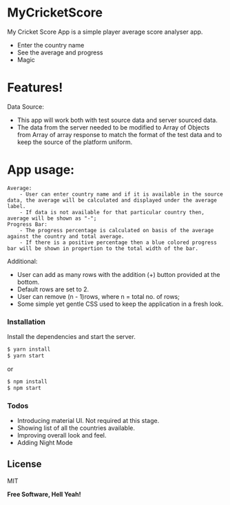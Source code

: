 # MyCricketScore

My Cricket Score App is a simple player average score analyser app.
  - Enter the country name
  - See the average and progress
  - Magic

# Features!

Data Source:
  - This app will work both with test source data and server sourced data.
  - The data from the server needed to be modified to Array of Objects from Array of array response to match the format of the test data and to keep the source of the platform uniform.

# App usage:
    Average:
        - User can enter country name and if it is available in the source data, the average will be calculated and displayed under the average label.
        - If data is not available for that particular country then, average will be shown as "-";
    Progress Bar:
        - The progress percentage is calculated on basis of the average against the country and total average.
        - If there is a positive percentage then a blue colored progress bar will be shown in propertion to the total width of the bar.


Additional:
  - User can add as many rows with the addition (+) button provided at the bottom.
  - Default rows are set to 2.
  - User can remove (n - 1)rows, where n = total no. of rows;
  - Some simple yet gentle CSS used to keep the application in a fresh look.

### Installation

Install the dependencies and start the server.

```sh
$ yarn install
$ yarn start
```

or

```sh
$ npm install
$ npm start
```

### Todos

 - Introducing material UI. Not required at this stage.
 - Showing list of all the countries available.
 - Improving overall look and feel.
 - Adding Night Mode

License
----

MIT

**Free Software, Hell Yeah!**
